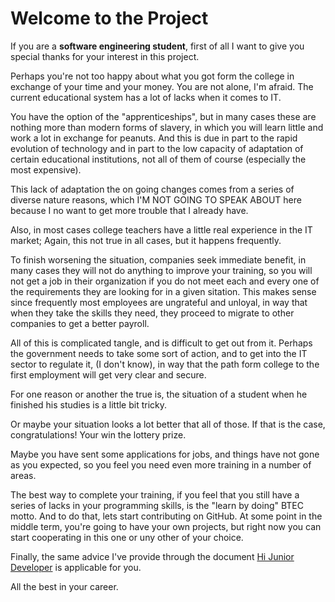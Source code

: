 # Welcome to the Project

If you are a __software engineering student__, first of all I want to give you special thanks for your interest in this project.

Perhaps you're not too happy about what you got form the college in exchange of your time and your money. You are not alone, I'm afraid. The current educational system has a lot of lacks when it comes to IT.

You have the option of the "apprenticeships", but in many cases these are nothing more than modern forms of slavery, in which you will learn little and work a lot in exchange for peanuts. And this is due in part to the rapid evolution of technology and in part to the low capacity of adaptation of certain educational institutions, not all of them of course (especially the most expensive).

This lack of adaptation the on going changes comes from a series of diverse nature reasons, which I'M NOT GOING TO SPEAK ABOUT here because I no want to get more trouble that I already have.  

Also, in most cases college teachers have a little real experience in the IT market; Again, this not true in all cases, but it happens frequently. 

To finish worsening the situation, companies seek immediate benefit, in many cases they will not do anything to improve your training, so you will not get a job in their organization if you do not meet each and every one of the requirements they are looking for in a given sitation. This makes sense since frequently most employees are ungrateful and unloyal, in way that when they take the skills they need, they proceed to migrate to other companies to get a better payroll.

All of this is complicated tangle, and is difficult to get out from it. Perhaps the government needs to take some sort of action, and to get into the IT sector to regulate it, (I don't know), in way that the path form college to the first employment will get very clear and secure.

For one reason or another the true is, the situation of a student when he finished his studies is a little bit tricky.

Or maybe your situation looks a lot better that all of those. If that is the case, congratulations! Your win the lottery prize.

Maybe you have sent some applications for jobs, and things have not gone as you expected, so you feel you need even more training in a number of areas. 

The best way to complete your training, if you feel that you still have a series of lacks in your programming skills, is the "learn by doing" BTEC motto. And to do that, lets start contributing on GitHub. At some point in the middle term, you're going to have your own projects, but right now you can start cooperating in this one or uny other of your choice. 

Finally, the same advice I've provide through the document [Hi Junior Developer](./HI_JUNIOR_DEVELOPER.md) is applicable for you.


All the best in your career.